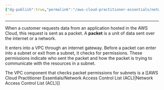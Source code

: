 ```yaml
---
{"dg-publish":true,"permalink":"/aws-cloud-practitioner-essentials/network-traffic-in-a-vpc/"}
---
```


---
When a customer requests data from an application hosted in the AWS Cloud, this request is sent as a packet. A **packet** is a unit of data sent over the internet or a network. 

It enters into a VPC through an internet gateway. Before a packet can enter into a subnet or exit from a subnet, it checks for permissions. These permissions indicate who sent the packet and how the packet is trying to communicate with the resources in a subnet.

The VPC component that checks packet permissions for subnets is a [[AWS Cloud Practitioner Essentials/Network Access Control List (ACL)\|Network Access Control List (ACL)]]